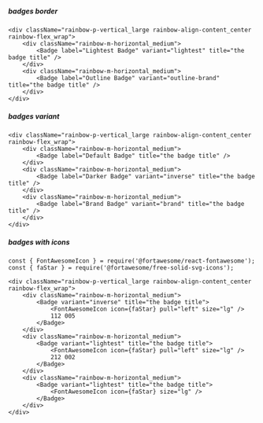 ##### badges border

    <div className="rainbow-p-vertical_large rainbow-align-content_center rainbow-flex_wrap">
        <div className="rainbow-m-horizontal_medium">
            <Badge label="Lightest Badge" variant="lightest" title="the badge title" />
        </div>
        <div className="rainbow-m-horizontal_medium">
            <Badge label="Outline Badge" variant="outline-brand" title="the badge title" />
        </div>
    </div>

##### badges variant

    <div className="rainbow-p-vertical_large rainbow-align-content_center rainbow-flex_wrap">
        <div className="rainbow-m-horizontal_medium">
            <Badge label="Default Badge" title="the badge title" />
        </div>
        <div className="rainbow-m-horizontal_medium">
            <Badge label="Darker Badge" variant="inverse" title="the badge title" />
        </div>
        <div className="rainbow-m-horizontal_medium">
            <Badge label="Brand Badge" variant="brand" title="the badge title" />
        </div>
    </div>

##### badges with icons

    const { FontAwesomeIcon } = require('@fortawesome/react-fontawesome');
    const { faStar } = require('@fortawesome/free-solid-svg-icons');

    <div className="rainbow-p-vertical_large rainbow-align-content_center rainbow-flex_wrap">
        <div className="rainbow-m-horizontal_medium">
            <Badge variant="inverse" title="the badge title">
                <FontAwesomeIcon icon={faStar} pull="left" size="lg" />
                112 005
            </Badge>
        </div>
        <div className="rainbow-m-horizontal_medium">
            <Badge variant="lightest" title="the badge title">
                <FontAwesomeIcon icon={faStar} pull="left" size="lg" />
                212 002
            </Badge>
        </div>
        <div className="rainbow-m-horizontal_medium">
            <Badge variant="lightest" title="the badge title">
                <FontAwesomeIcon icon={faStar} size="lg" />
            </Badge>
        </div>
    </div>
